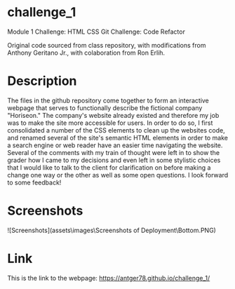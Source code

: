 # challenge_1
Module 1 Challenge: HTML CSS Git Challenge: Code Refactor

Original code sourced from class repository, with modifications from Anthony Geritano Jr., with colaboration from Ron Erlih.

# Description

The files in the github repository come together to form an interactive webpage that serves to functionally describe the fictional company "Horiseon." The company's website already existed and therefore my job was to make the site more accessible for users.  In order to do so, I first consolidated a number of the CSS elements to clean up the websites code, and renamed several of the site's semantic HTML elements in order to make a search engine or web reader have an easier time navigating the website. Several of the comments with my train of thought were left in to show the grader how I came to my decisions and even left in some stylistic choices that I would like to talk to the client for clarification on before making a change one way or the other as well as some open questions.  I look forward to some feedback!

# Screenshots

![Screenshots](assets\images\Screenshots of Deployment\Bottom.PNG)

# Link

This is the link to the webpage: https://antger78.github.io/challenge_1/


